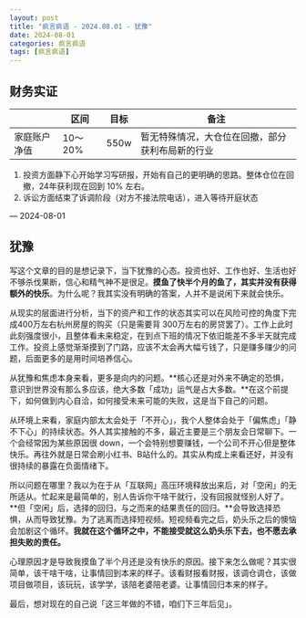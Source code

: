 ```yaml
---
layout: post
title: "疯言疯语 - 2024.08.01 - 犹豫"
date: 2024-08-01
categories: 疯言疯语
tags: [疯言疯语]
---
```


## 财务实证

|  | 区间 | 目标 | 备注 |
| --- | --- | --- | --- |
| 家庭账户净值 | 10～20% | 550w | 暂无特殊情况，大仓位在回撤，部分获利布局新的行业 |

1. 投资方面静下心开始学习写研报，开始有自己的更明确的思路。整体仓位在回撤，24年获利现在回到 10% 左右。
2. 诉讼方面结束了诉调阶段（对方不接法院电话），进入等待开庭状态

— 2024-08-01

## 犹豫

写这个文章的目的是想记录下，当下犹豫的心态。投资也好、工作也好、生活也好不够杀伐果断，信心和精气神不是很足。**摸鱼了快半个月的鱼了，其实并没有获得额外的快乐**。为什么呢？我其实没有明确的答案，人并不是说闲下来就会快乐。

从现实的层面进行分析，当下的资产和工作的状态其实可以在风险可控的角度下完成400万左右杭州房屋的购买（只是需要背 300万左右的房贷罢了）。工作上此时此刻强度很小，且整体看未来稳定，在到点下班的情况下依旧能差不多半天就完成工作。投资上感觉渐渐摸到了门路，应该不太会再大幅亏钱了，只是赚多赚少的问题，后面更多的是用时间培养信心。

从犹豫和焦虑本身来看，更多是向内的问题。**核心还是对外来不确定的恐惧，意识到世界没有那么多应该，绝大多数「成功」运气是占大多数。**在这个前提下，如何做到内心自洽，如何接受未来可能的失败，这是当下自己的问题。

从环境上来看，家庭内部太太会处于「不开心」，我个人整体会处于「偏焦虑」「静不下心」的持续状态。外人其实接触的不多，最近主要是三个朋友会日常聊下。一个会经常因为某些原因很 down，一个会特别想要赚钱，一个公司不开心但是整体快乐。再往外就是日常会刷小红书、B站什么的。其实从构成上来看还好，并没有很持续的暴露在负面情绪下。

所以问题在哪里？我以为在于从「互联网」高压环境释放出来后，对「空闲」的无所适从。忙起来是最简单的，别人告诉你干啥干就行，没有回报就怪别人好了。**但「空闲」后，选择的回归，与之而来的结果责任的回归。**会导致选择恐惧，从而导致犹豫。为了逃离而选择短视频。短视频看完之后，奶头乐之后的懊恼会加剧这个循环。**我就在这个循环之中，不能接受就这么奶头乐下去，也不愿去承担失败的责任。**

心理原因才是导致我摸鱼了半个月还是没有快乐的原因。接下来怎么做呢？其实很简单，该干啥干啥，让事情回到本来的样子。该看财报看财报，该调仓调仓，该做项目做项目，该玩玩，该学学，该陪老婆陪老婆。让事情回归本来的样子。

最后，想对现在的自己说「这三年做的不错，咱们下三年后见」。
